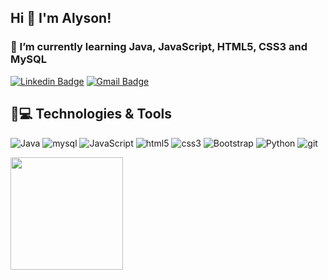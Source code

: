 ## Hi 👋 I'm Alyson!

<!--
**alysonfarias/alysonfarias** is a ✨ _special_ ✨ repository because its `README.md` (this file) appears on your GitHub profile.

Here are some ideas to get you started:

- 🔭 I’m currently working on ...
- 🌱 I’m currently learning ...
- 👯 I’m looking to collaborate on ...
- 🤔 I’m looking for help with ...
- 💬 Ask me about ...
- 📫 How to reach me: ...
- 😄 Pronouns: ...
- ⚡ Fun fact: ...
-->
### 🌱 I’m currently learning Java, JavaScript, HTML5, CSS3 and MySQL
[![Linkedin Badge](https://img.shields.io/badge/LinkedIn-Alyson%20Farias-blue)](https://www.linkedin.com/in/alysonfarias/)        [![Gmail Badge](https://img.shields.io/badge/Gmail-ramos.alysonfarias%40gmail.com-red)](mailto:ramos.alysonfarias@gmail.com)

## 🚀💻 Technologies & Tools
![Java](https://img.shields.io/badge/-java-E34A86?style=flat-square&logo=java)
![mysql](https://img.shields.io/badge/MySQL-00000F?style=fat-square&logo=mysql&logoColor=white)
![JavaScript](https://img.shields.io/badge/JavaScript-F7DF1E?style=fat-square&logo=javascript&logoColor=black)
![html5](https://img.shields.io/badge/HTML5-E34F26?style=fat-square&logo=html5&logoColor=white)
![css3](https://img.shields.io/badge/CSS3-1572B6?style=fat-square&logo=css3&logoColor=white)
![Bootstrap](https://img.shields.io/badge/Bootstrap-563D7C?style=fat-square&logo=bootstrap&logoColor=white)
![Python](https://img.shields.io/badge/Python-3776AB?style=fat-square&logo=python&logoColor=white)
![git](https://img.shields.io/badge/Git-F05032?style=fat-square&logo=git&logoColor=white)


<img height="180em" src="https://github-readme-stats-eight-theta.vercel.app/api/top-langs/?username=alysonfarias&layout=compact&langs_count=8&theme=dark"/>
